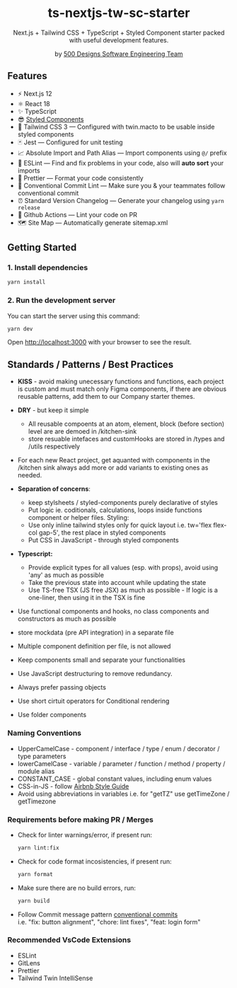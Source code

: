 <div align="center">
  <h1>ts-nextjs-tw-sc-starter</h1>
  <p>Next.js + Tailwind CSS + TypeScript + Styled Component starter packed with useful development features.</p>
  <p>by <a href="#">500 Designs Software Engineering Team</a></p>
</div>

## Features

- ⚡️ Next.js 12
- ⚛️ React 18
- ✨ TypeScript
- 😎 [Styled Components](https://styled-components.com/docs)
- 💨 Tailwind CSS 3 — Configured with twin.macto to be usable inside styled components
- 🃏 Jest — Configured for unit testing
- 📈 Absolute Import and Path Alias — Import components using `@/` prefix
- 📏 ESLint — Find and fix problems in your code, also will **auto sort** your imports
- 💖 Prettier — Format your code consistently
- 🤖 Conventional Commit Lint — Make sure you & your teammates follow conventional commit
- ⏰ Standard Version Changelog — Generate your changelog using `yarn release`
- 👷 Github Actions — Lint your code on PR
- 🗺 Site Map — Automatically generate sitemap.xml

## Getting Started

### 1. Install dependencies

```bash
yarn install
```

### 2. Run the development server

You can start the server using this command:

```bash
yarn dev
```

Open [http://localhost:3000](http://localhost:3000) with your browser to see the result.

## Standards / Patterns / Best Practices

- <b>KISS</b> - avoid making unecessary functions and functions,
  each project is custom and must match only Figma components,
  if there are obvious reusable patterns, add them to our Company starter themes.
- <b>DRY</b> - but keep it simple
  - All reusable compoents at an atom, element, block (before section) level are are demoed in
    /kitchen-sink
  - store resuable intefaces and customHooks are stored in /types and /utils respectively
- For each new React project, get aquanted with components in the /kitchen sink always add more or add variants to existing ones as needed.
- <b>Separation of concerns</b>:
  - keep stylsheets / styled-components purely declarative of styles
  - Put logic ie. coditionals, calculations, loops inside functions component or helper files.
    Styling:
  - Use only inline tailwind styles only for quick layout i.e. tw='flex flex-col gap-5', the rest place in styled components
  - Put CSS in JavaScript - through styled components
- <b>Typescript:</b>

  - Provide explicit types for all values (esp. with props), avoid using 'any' as much as possible
  - Take the previous state into account while updating the state
  - Use TS-free TSX (JS free JSX) as much as possible - If logic is a one-liner, then using it in the TSX is fine

- Use functional components and hooks, no class components and constructors as much as possible
- store mockdata (pre API integration) in a separate file
- Multiple component definition per file, is not allowed
- Keep components small and separate your functionalities
- Use JavaScript destructuring to remove redundancy.
- Always prefer passing objects
- Use short cirtuit operators for Conditional rendering
- Use folder components

### Naming Conventions

- UpperCamelCase - component / interface / type / enum / decorator / type parameters
- lowerCamelCase - variable / parameter / function / method / property / module alias
- CONSTANT_CASE - global constant values, including enum values
- CSS-in-JS - follow [Airbnb Style Guide](https://github.com/airbnb/javascript/tree/master/css-in-javascript#naming)
- Avoid using abbreviations in variables i.e. for "getTZ" use getTimeZone / getTimezone

### Requirements before making PR / Merges

- Check for linter warnings/error, if present run:
  ```bash
  yarn lint:fix
  ```
- Check for code format incosistencies, if present run:
  ```bash
  yarn format
  ```
- Make sure there are no build errors, run:
  ```bash
  yarn build
  ```
- Follow Commit message pattern [conventional commits](https://www.conventionalcommits.org) <br/>
  <e>i.e. "fix: button alignment", "chore: lint fixes", "feat: login form"<p>

### Recommended VsCode Extensions

- ESLint
- GitLens
- Prettier
- Tailwind Twin IntelliSense
